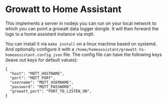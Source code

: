 # Growatt to Home Assistant

This implements a server in nodejs you can run on your local network to which you can point a growatt data logger dongle. It will then forward the logs to a home assistant instance via mqtt.

You can install it via `make install` on a linux machine based on systemd. And optionally configure it with a `/home/homeassistant/growatt-to-homeassistant.config.json` file. The config file can have the following keys (leave out keys for default values):

```
{
  "host": "MQTT_HOSTNAME",
  "port": "MQTT_PORT",
  "username": "MQTT_USERNAME",
  "password": "MQTT_PASSWORD",
  "growatt_port": "PORT_TO_LISTEN_ON",
}
```

